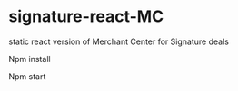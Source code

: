 # signature-react-MC
static react version of Merchant Center for Signature deals

Npm install

Npm start

